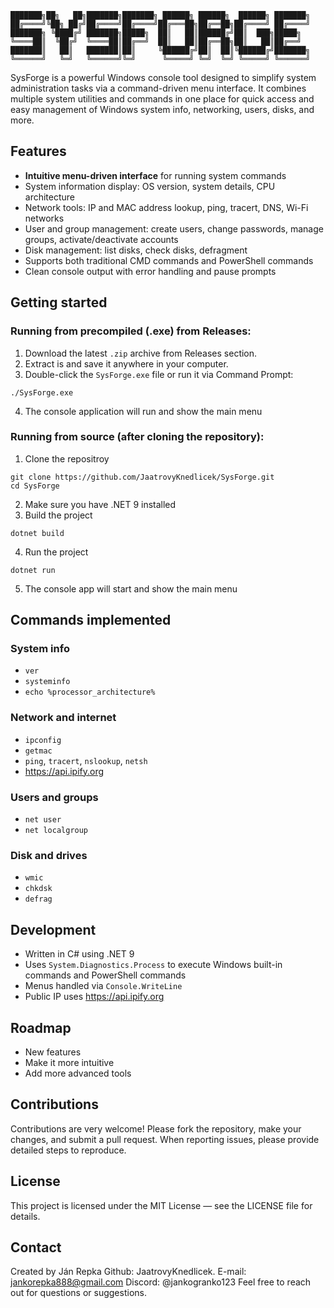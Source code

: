     ███████╗██╗   ██╗███████╗███████╗ ██████╗ ██████╗  ██████╗ ███████╗
    ██╔════╝╚██╗ ██╔╝██╔════╝██╔════╝██╔═══██╗██╔══██╗██╔════╝ ██╔════╝
    ███████╗ ╚████╔╝ ███████╗█████╗  ██║   ██║██████╔╝██║  ███╗█████╗  
    ╚════██║  ╚██╔╝  ╚════██║██╔══╝  ██║   ██║██╔══██╗██║   ██║██╔══╝  
    ███████║   ██║   ███████║██║     ╚██████╔╝██║  ██║╚██████╔╝███████╗
    ╚══════╝   ╚═╝   ╚══════╝╚═╝      ╚═════╝ ╚═╝  ╚═╝ ╚═════╝ ╚══════╝
                                                                       
SysForge is a powerful Windows console tool designed to simplify system administration tasks via a command-driven menu interface. It combines multiple system utilities and commands in one place for quick access and easy management of Windows system info, networking, users, disks, and more.

## Features
-   **Intuitive menu-driven interface** for running system commands
-   System information display: OS version, system details, CPU architecture
-   Network tools: IP and MAC address lookup, ping, tracert, DNS, Wi-Fi networks
-   User and group management: create users, change passwords, manage groups, activate/deactivate accounts
-   Disk management: list disks, check disks, defragment
-   Supports both traditional CMD commands and PowerShell commands
-   Clean console output with error handling and pause prompts

## Getting started
### Running from precompiled (.exe) from Releases:

 1. Download the latest `.zip` archive from Releases section.
 2. Extract is and save it anywhere in your computer.
 3. Double-click the `SysForge.exe` file or run it via Command Prompt:
~~~
./SysForge.exe
~~~

4. The console application will run and show the main menu

### Running from source (after cloning the repository):
1. Clone the repositroy
~~~
git clone https://github.com/JaatrovyKnedlicek/SysForge.git
cd SysForge
~~~
2. Make sure you have .NET 9 installed
3. Build the project
~~~
dotnet build
~~~
4. Run the project
~~~
dotnet run
~~~
5. The console app will start and show the main menu

## Commands implemented
### System info

 - `ver`
 - `systeminfo`
 - `echo %processor_architecture%`

### Network and internet

 - `ipconfig`
 - `getmac`
 - `ping`, `tracert`, `nslookup`, `netsh`
 - https://api.ipify.org

### Users and groups

 - `net user`
 - `net localgroup`

### Disk and drives

 - `wmic`
 - `chkdsk`
 - `defrag`

## Development

 - Written in C# using .NET 9
 - Uses `System.Diagnostics.Process` to execute Windows built-in commands and PowerShell commands
 - Menus handled via `Console.WriteLine`
 - Public IP uses https://api.ipify.org

## Roadmap

 - New features
 - Make it more intuitive
 - Add more advanced tools

## Contributions
Contributions are very welcome! Please fork the repository, make your changes, and submit a pull request.
When reporting issues, please provide detailed steps to reproduce.

## License
This project is licensed under the MIT License — see the LICENSE file for details.

## Contact
Created by Ján Repka Github: JaatrovyKnedlicek.
E-mail: jankorepka888@gmail.com
Discord: @jankogranko123
Feel free to reach out for questions or suggestions.